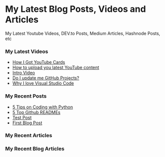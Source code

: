# My Latest Blog Posts, Videos and Articles
My Latest Youtube Videos, DEV.to Posts, Medium Articles, Hashnode Posts, etc


### My Latest Videos

<!-- YOUTUBE-VIDEOS-LIST:START -->
- [How I Got YouTube Cards](https://www.youtube.com/watch?v=EMErko_f_Bk)
- [How to upload you latest YouTube content](https://www.youtube.com/watch?v=UiCwE6Owv00)
- [Intro Video](https://www.youtube.com/watch?v=7EhAyKwXO_A)
- [Do I update me GitHub Projects?](https://www.youtube.com/watch?v=2l84wNGfEAA)
- [Why I love Visual Studio Code](https://www.youtube.com/watch?v=5xq3Btj3tPE)
<!-- YOUTUBE-VIDEOS-LIST:END -->


### My Recent Posts

<!-- DEVTO-BLOG-LIST:START -->
- [5 Tips on Coding with Python](https://dev.to/nathanielchit/5-tips-on-coding-with-python-38m1)
- [5 Top Github READMEs](https://dev.to/nathanielchit/5-top-github-readmes-hn5)
- [Test Post](https://dev.to/nathanielchit/test-post-101p)
- [First Blog Post](https://dev.to/nathanielchit/first-blog-post-2i5p)
<!-- DEVTO-BLOG-LIST:END -->


### My Recent Articles

<!-- MEDIUM-ARTICLE-LIST:START -->
<!-- MEDIUM-ARTICLE_LIST:END -->

### My Recent Blog Articles

<!-- HASHNODE-BLOG-LIST:START -->
<!-- HASHNODE-BLOG-LIST:END -->

